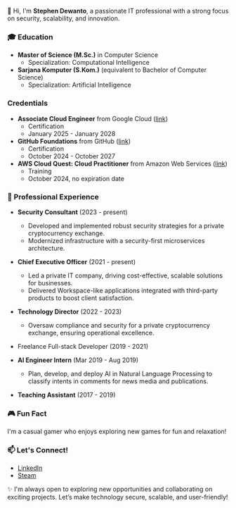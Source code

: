 👋 Hi, I'm **Stephen Dewanto**, a passionate IT professional with a strong focus on security, scalability, and innovation.

### 🎓 Education  
- **Master of Science (M.Sc.)** in Computer Science
  - Specialization: Computational Intelligence
- **Sarjana Komputer (S.Kom.)** (equivalent to Bachelor of Computer Science)
  - Specialization: Artificial Intelligence

### Credentials
- **Associate Cloud Engineer** from Google Cloud ([link](https://www.credly.com/badges/476671a4-2d78-4cfa-a2c4-2dee3dc700c1))
  - Certification
  - January 2025 - January 2028
- **GitHub Foundations** from GitHub ([link](https://www.credly.com/badges/156e81fd-4e09-4375-882d-1d699e09515a))
  - Certification
  - October 2024 - October 2027
- **AWS Cloud Quest: Cloud Practitioner** from Amazon Web Services ([link](https://www.credly.com/badges/17a5012c-8dde-4680-8d39-97869874ebad))
  - Training
  - October 2024, no expiration date

### 💼 Professional Experience  
- **Security Consultant**  (2023 - present)
  - Developed and implemented robust security strategies for a private cryptocurrency exchange.
  - Modernized infrastructure with a security-first microservices architecture.

- **Chief Executive Officer**  (2021 - present)
  - Led a private IT company, driving cost-effective, scalable solutions for businesses.
  - Delivered Workspace-like applications integrated with third-party products to boost client satisfaction.

- **Technology Director**  (2022 - 2023)
  - Oversaw compliance and security for a private cryptocurrency exchange, ensuring operational excellence.

- Freelance Full-stack Developer  (2019 - 2021)

- **AI Engineer Intern**  (Mar 2019 - Aug 2019)
  - Plan, develop, and deploy AI in Natural Language Processing to classify intents in comments for news media and publications.

- **Teaching Assistant**  (2017 - 2019)

### 🎮 Fun Fact  
I'm a casual gamer who enjoys exploring new games for fun and relaxation!  

### 📫 Let's Connect!  
- [LinkedIn](https://linkedin.com/in/stephen-dewanto)
- [Steam](https://steamcommunity.com/id/michaelboo)

✨ I'm always open to exploring new opportunities and collaborating on exciting projects. Let’s make technology secure, scalable, and user-friendly!  

<!--
**mstephen77/mstephen77** is a ✨ _special_ ✨ repository because its `README.md` (this file) appears on your GitHub profile.

Here are some ideas to get you started:

- 🔭 I’m currently working on ...
- 🌱 I’m currently learning ...
- 👯 I’m looking to collaborate on ...
- 🤔 I’m looking for help with ...
- 💬 Ask me about ...
- 📫 How to reach me: ...
- 😄 Pronouns: ...
- ⚡ Fun fact: ...
-->
